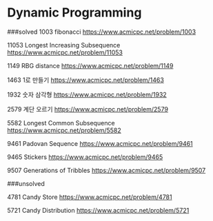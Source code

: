Dynamic Programming
=

###solved
1003 fibonacci
<https://www.acmicpc.net/problem/1003>

11053 Longest Increasing Subsequence
<https://www.acmicpc.net/problem/11053>

1149 RBG distance
<https://www.acmicpc.net/problem/1149>

1463 1로 만들기
<https://www.acmicpc.net/problem/1463>

1932 숫자 삼각형
<https://www.acmicpc.net/problem/1932>

2579 계단 오르기
<https://www.acmicpc.net/problem/2579>

5582 Longest Common Subsequence
<https://www.acmicpc.net/problem/5582>

9461 Padovan Sequence
<https://www.acmicpc.net/problem/9461>

9465 Stickers
<https://www.acmicpc.net/problem/9465>

9507 Generations of Tribbles
<https://www.acmicpc.net/problem/9507>

###unsolved

4781 Candy Store
<https://www.acmicpc.net/problem/4781>

5721 Candy Distribution
<https://www.acmicpc.net/problem/5721>

